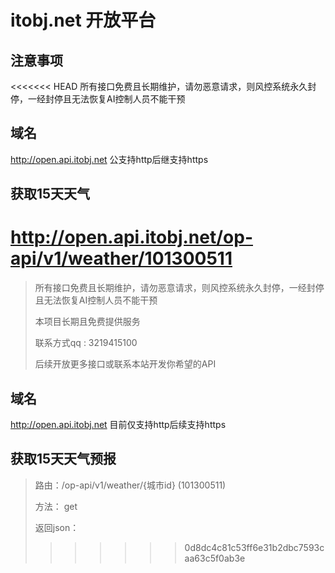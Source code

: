 # itobj.net 开放平台

## 注意事项
<<<<<<< HEAD
所有接口免费且长期维护，请勿恶意请求，则风控系统永久封停，一经封停且无法恢复AI控制人员不能干预

## 域名
http://open.api.itobj.net  公支持http后继支持https

 
## 获取15天天气
http://open.api.itobj.net/op-api/v1/weather/101300511
=======
>所有接口免费且长期维护，请勿恶意请求，则风控系统永久封停，一经封停且无法恢复AI控制人员不能干预
>
>本项目长期且免费提供服务
>
>联系方式qq : 3219415100
>
>后续开放更多接口或联系本站开发你希望的API

## 域名
http://open.api.itobj.net  目前仅支持http后续支持https

## 获取15天天气预报
>
>路由：/op-api/v1/weather/{城市id}  (101300511)
>
>方法： get
>
>返回json：
>
>>>>>>> 0d8dc4c81c53ff6e31b2dbc7593caa63c5f0ab3e
